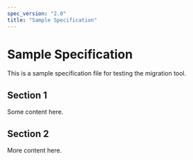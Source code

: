 ```yaml
---
spec_version: "2.0"
title: "Sample Specification"
---
```


# Sample Specification

This is a sample specification file for testing the migration tool.

## Section 1

Some content here.

## Section 2

More content here.
